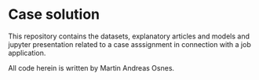 # Case solution

This repository contains the datasets, explanatory articles and models and jupyter presentation related to a case asssignment in connection with a job application.

All code herein is written by Martin Andreas Osnes.
